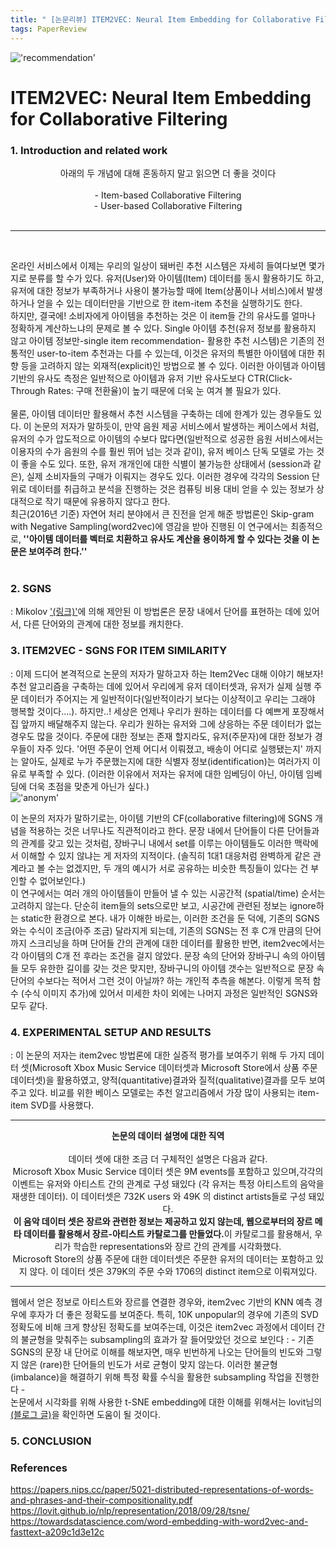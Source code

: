 ```yaml
---
title: " [논문리뷰] ITEM2VEC: Neural Item Embedding for Collaborative Filtering "
tags: PaperReview
---
```


!['recommendation'](https://scholarshipowl.com/blog/wp-content/uploads/2019/01/72710307_s.png)
# ITEM2VEC: Neural Item Embedding for Collaborative Filtering
### 1. Introduction and related work
<space>

 <center> 아래의 두 개념에 대해 혼동하지 말고 읽으면 더 좋을 것이다<br><br>
 - Item-based Collaborative Filtering<br>
 - User-based Collaborative Filtering<br>
 </center>
<br>
<hr/><br>

 온라인 서비스에서 이제는 우리의 일상이 돼버린 추천 시스템은 자세히 들여다보면 몇가지로 분류를 할 수가 있다. 유저(User)와 아이템(Item) 데이터를 동시 활용하기도 하고, 유저에 대한 정보가 부족하거나 사용이 불가능할 때에 Item(상품이나 서비스)에서 발생하거나 얻을 수 있는 데이터만을 기반으로 한 item-item 추천을 실행하기도 한다. <br>
<space>하지만, 결국에! 소비자에게 아이템을 추천하는 것은 이 item들 간의 유사도를 얼마나 정확하게 계산하느냐의 문제로 볼 수 있다. Single 아이템 추천(유저 정보를 활용하지 않고 아이템 정보만-single item recommendation- 활용한 추천 시스템)은 기존의 전통적인 user-to-item 추천과는 다를 수 있는데, 이것은 유저의 특별한 아이템에 대한 취향 등을 고려하지 않는 외재적(explicit)인 방법으로 볼 수 있다. 이러한 아이템과 아이템 기반의 유사도 측정은 일반적으로 아이템과 유저 기반 유사도보다 CTR(Click-Through Rates: 구매 전환율)이 높기 때문에 더욱 눈 여겨 볼 필요가 있다.<br><br>
<space>물론, 아이템 데이터만 활용해서 추천 시스템을 구축하는 데에 한계가 있는 경우들도 있다. 이 논문의 저자가 말하듯이, 만약 음원 제공 서비스에서 발생하는 케이스에서 처럼, 유저의 수가 압도적으로 아이템의 수보다 많다면(일반적으로 성공한 음원 서비스에서는 이용자의 수가 음원의 수를 훨씬 뛰어 넘는 것과 같이), 유저 베이스 단독 모델로 가는 것이 좋을 수도 있다. 또한, 유저 개개인에 대한 식별이 불가능한 상태에서 (session과 같은), 실제 소비자들의 구매가 이뤄지는 경우도 있다. 이러한 경우에 각각의 Session 단위로 데이터를 취급하고 분석을 진행하는 것은 컴퓨팅 비용 대비 얻을 수 있는 정보가 상대적으로 작기 때문에 유용하지 않다고 한다.<br>
<space>최근(2016년 기준) 자연어 처리 분야에서 큰 진전을 얻게 해준 방법론인 Skip-gram with Negative Sampling(word2vec)에 영감을 받아 진행된 이 연구에서는 최종적으로,<b> ''아이템 데이터를 벡터로 치환하고 유사도 계산을 용이하게 할 수 있다는 것을 이 논문은 보여주려 한다.''</b><br>
<br>


### 2. SGNS

: Mikolov ['(링크)']((https://papers.nips.cc/paper/5021-distributed-representations-of-words-and-phrases-and-their-compositionality.pdf))에 의해 제안된 이 방법론은 문장 내에서 단어를 표현하는 데에 있어서, 다른 단어와의 관계에 대한 정보를 캐치한다.

### 3. ITEM2VEC - SGNS FOR ITEM SIMILARITY
:<space> 이제 드디어 본격적으로 논문의 저자가 말하고자 하는 Item2Vec 대해 이야기 해보자! 추천 알고리즘을 구축하는 데에 있어서 우리에게 유저 데이터셋과, 유저가 실제 실행 주문 데이터가 주어지는 게 일반적이다(일반적이라기 보다는 이상적이고 우리는 그래야 행복할 것이다....). 하지만..! 세상은 언제나 우리가 원하는 데이터를 다 예쁘게 포장해서 집 앞까지 배달해주지 않는다. 우리가 원하는 유저와 그에 상응하는 주문 데이터가 없는 경우도 많을 것이다. 주문에 대한 정보는 존재 할지라도, 유저(주문자)에 대한 정보가 경우들이 자주 있다. '어떤 주문이 언제 어디서 이뤄졌고, 배송이 어디로 실행됐는지' 까지는 알아도, 실제로 누가 주문했는지에 대한 식별자 정보(identification)는 여러가지 이유로 부족할 수 있다. (이러한 이유에서 저자는 유저에 대한 임베딩이 아닌, 아이템 임베딩에 더욱 초점을 맞춘게 아닌가 싶다.)<br>
!['anonym'](https://miro.medium.com/max/1360/1*OtVj_gkDk7vuLKYqOZM3qA.jpeg)

이 논문의 저자가 말하기로는, 아이템 기반의 CF(collaborative filtering)에 SGNS 개념을 적용하는 것은 너무나도 직관적이라고 한다. 문장 내에서 단어들이 다른 단어들과의 관계를 갖고 있는 것처럼, 장바구니 내에서 set를 이루는 아이템들도 이러한 맥락에서 이해할 수 있지 않냐는 게 저자의 지적이다. (솔직히 1대1 대응처럼 완벽하게 같은 관계라고 볼 수는 없겠지만, 두 개의 예시가 서로 공유하는 비슷한 특징들이 있다는 건 부인할 수 없어보인다.)<br>
이 연구에서는 여러 개의 아이템들이 만들어 낼 수 있는 시공간적 (spatial/time) 순서는 고려하지 않는다. 단순히 item들의 sets으로만 보고, 시공간에 관련된 정보는 ignore하는 static한 환경으로 본다. 내가 이해한 바로는, 이러한 조건을 둔 덕에, 기존의 SGNS와는 수식이 조금(아주 조금) 달라지게 되는데, 기존의 SGNS는 전 후 C개 만큼의 단어까지 스크리닝을 하며 단어들 간의 관계에 대한 데이터를 활용한 반면, item2vec에서는 각 아이템의 C개 전 후라는 조건을 걸지 않았다. 문장 속의 단어와 장바구니 속의 아이템들 모두 유한한 길이를 갖는 것은 맞지만, 장바구니의 아이템 갯수는 일반적으로 문장 속 단어의 수보다는 적어서 그런 것이 아닐까? 하는 개인적 추측을 해본다. 이렇게 목적 함수 (수식 이미지 추가)에 있어서 미세한 차이 외에는 나머지 과정은 일반적인 SGNS와 모두 같다.

### 4. EXPERIMENTAL SETUP AND RESULTS
:<space> 이 논문의 저자는 item2vec 방법론에 대한 실증적 평가를 보여주기 위해 두 가지 데이터 셋(Microsoft Xbox Music Service 데이터셋과 Microsoft Store에서 상품 주문 데이터셋)을 활용하였고, 양적(quantitative)결과와 질적(qualitative)결과를 모두 보여주고 있다. 비교를 위한 베이스 모델로는 추천 알고리즘에서 가장 많이 사용되는 item-item SVD를 사용했다.<br>
***
 <center><b>논문의 데이터 설명에 대한 직역<br></b><br>
 데이터 셋에 대한 조금 더 구체적인 설명은 다음과 같다.<br>
 Microsoft Xbox Music Service 데이터 셋은 9M events를 포함하고 있으며,각각의 이벤트는 유저와 아티스트 간의 관계로 구성 돼있다 (각 유저는 특정 아티스트의 음악을 재생한 데이터). 이 데이터셋은 732K users 와 49K 의 distinct artists들로 구성 돼있다.<br>
 <b>이 음악 데이터 셋은 장르와 관련한 정보는 제공하고 있지 않는데, 웹으로부터의 장르 메타 데이터를 활용해서 장르-아티스트 카탈로그를 만들었다.</b>이 카탈로그를 활용해서, 우리가 학습한 representations와 장르 간의 관계를 시각화했다.  <br>
 Microsoft Store의 상품 주문에 대한 데이터셋은 주문한 유저의 데이터는 포함하고 있지 않다. 이 데이터 셋은 379K의 주문 수와 1706의 distinct item으로 이뤄져있다.</center>

***

 <space> 웹에서 얻은 정보로 아티스트와 장르를 연결한 경우와, item2vec 기반의 KNN 예측 경우에 후자가 더 좋은 정확도를 보여준다. 특히, 10K unpopular의 경우에 기존의 SVD 정확도에 비해 크게 향상된 정확도를 보여주는데, 이것은 item2vec 과정에서 데이터 간의 불균형을 맞춰주는 subsampling의 효과가 잘 들어맞았던 것으로 보인다 : - 기존 SGNS의 문장 내 단어로 이해를 해보자면, 매우 빈번하게 나오는 단어들의 빈도와 그렇지 않은 (rare)한 단어들의 빈도가 서로 균형이 맞지 않는다. 이러한 불균형(imbalance)을 해결하기 위해 특정 확률 수식을 활용한 subsampling 작업을 진행한다 - <br>
 논문에서 시각화를 위해 사용한 t-SNE embedding에 대한 이해를 위해서는 lovit님의 [(블로그 글)](https://lovit.github.io/nlp/representation/2018/09/28/tsne/)을 확인하면 도움이 될 것이다.<br>

### 5. CONCLUSION

### References
https://papers.nips.cc/paper/5021-distributed-representations-of-words-and-phrases-and-their-compositionality.pdf<br>
https://lovit.github.io/nlp/representation/2018/09/28/tsne/<br>
https://towardsdatascience.com/word-embedding-with-word2vec-and-fasttext-a209c1d3e12c
